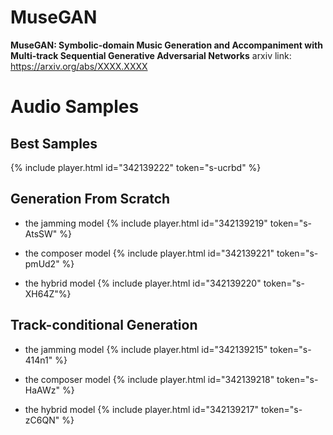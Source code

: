 # MuseGAN

**MuseGAN: Symbolic-domain Music Generation and Accompaniment with Multi-track Sequential Generative Adversarial Networks**
arxiv link: https://arxiv.org/abs/XXXX.XXXX

# Audio Samples

## Best Samples
{% include player.html id="342139222" token="s-ucrbd" %}

## Generation From Scratch
- the jamming model
{% include player.html id="342139219" token="s-AtsSW" %}

- the composer model
{% include player.html id="342139221" token="s-pmUd2" %}

- the hybrid model
{% include player.html id="342139220" token="s-XH64Z"%}

## Track-conditional Generation
- the jamming model
{% include player.html id="342139215" token="s-414n1" %}

- the composer model
{% include player.html id="342139218" token="s-HaAWz" %}

- the hybrid model
{% include player.html id="342139217" token="s-zC6QN" %}
